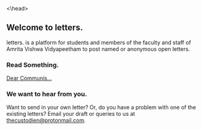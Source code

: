 <head>
  <link rel="shortcut icon" type="image/x-icon" href="/assets/favicon.ico">
 <\head>


## Welcome to letters.

letters. is a platform for students and members of the faculty and staff of Amrita Vishwa Vidyapeetham to post named or anonymous open letters.

### Read Something.

[Dear Communis...](/posts/post1.md)

### We want to hear from you.

Want to send in your own letter? Or, do you have a problem with one of the existing letters? Email your draft or queries to us at [thecustodien@protonmail.com](thecustodien@protonmail.com).
